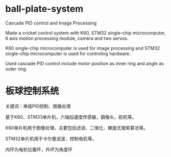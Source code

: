 # ball-plate-system
 Cascade PID control and Image Processing

Made a cricket control system with K60, STM32 single-chip microcomputer, 6 axis motion processing module, camera and two servos.

K60 single-chip microcomputer is used for image processing and STM32 single-chip microcomputer is used for controling hardware.

Used cascade PID control include motor position as inner ring and angle as outer ring.

# 板球控制系统
关键词：串级PID控制、图像处理

基于K60、STM33单片机，六轴加速度传感器，摄像头，舵机等。

K60单片机用于图像处理，主要包括滤波、二值化、螺旋式搜索算法等。

STM32单片机用于卡尔曼滤波、控制电机等。

内环为电机位置环，外环为角度环

